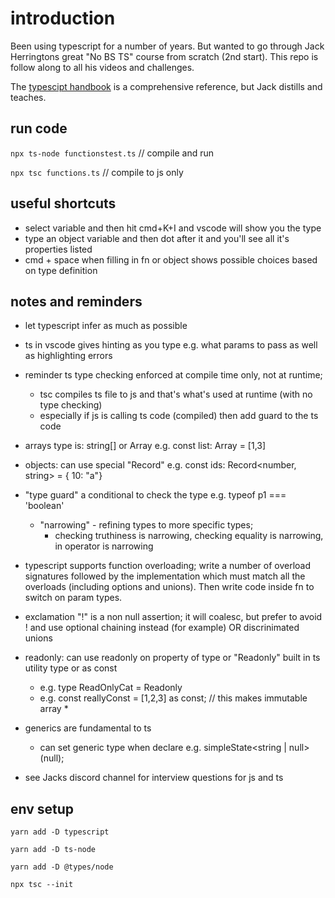 # introduction
Been using typescript for a number of years. But wanted to go through Jack Herringtons great "No BS TS" course from scratch (2nd start). This repo is follow along to all his videos and challenges.

The [typescipt handbook](https://www.typescriptlang.org/docs/handbook/2/narrowing.html) is a comprehensive reference, but Jack distills and teaches.

## run code
`npx ts-node functionstest.ts`   // compile and run

`npx tsc functions.ts`           // compile to js only


## useful shortcuts
* select variable and then hit cmd+K+I and vscode will show you the type
* type an object variable and then dot after it and you'll see all it's properties listed
* cmd + space when filling in fn or object shows possible choices based on type definition

## notes and reminders
* let typescript infer as much as possible
* ts in vscode gives hinting as you type e.g. what params to pass as well as highlighting errors
* reminder ts type checking enforced at compile time only, not at runtime;
  * tsc compiles ts file to js and that's what's used at runtime (with no type checking)
  * especially if js is calling ts code (compiled) then add guard to the ts code
* arrays type is: string[] or Array<string> e.g. const list: Array<number> = [1,3]
* objects: can use special "Record" e.g. const ids: Record<number, string> = { 10: "a"}
* "type guard" a conditional to check the type e.g. typeof p1 === 'boolean'
  * "narrowing" - refining types to more specific types; 
     * checking truthiness is narrowing, checking equality is narrowing, in operator is narrowing
* typescript supports function overloading; write a number of overload signatures followed by the implementation which must match all the overloads (including options and unions). Then write code inside fn to switch on param types.
* exclamation "!" is a non null assertion; it will coalesc, but prefer to avoid ! and use optional chaining instead (for example) OR discrinimated unions
* readonly: can use readonly on property of type or "Readonly" built in ts utility type or as const
  * e.g. type ReadOnlyCat = Readonly<Cat>
  * e.g. const reallyConst = [1,2,3] as const;  // this makes immutable array
    * 
* generics are fundamental to ts 
  * can set generic type when declare e.g. simpleState<string | null>(null);


* see Jacks discord channel for interview questions for js and ts


## env setup
`yarn add -D typescript`

`yarn add -D ts-node`

`yarn add -D @types/node`

`npx tsc --init`

